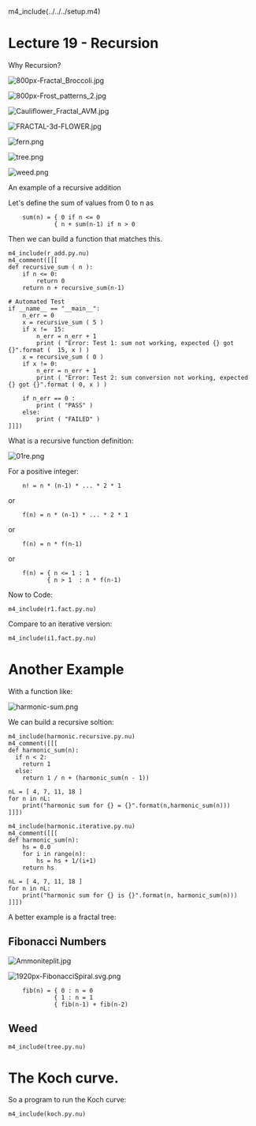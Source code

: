 
m4_include(../../../setup.m4)

# Lecture 19 - Recursion

Why Recursion?

![800px-Fractal_Broccoli.jpg](800px-Fractal_Broccoli.jpg)

![800px-Frost_patterns_2.jpg](800px-Frost_patterns_2.jpg)


![Cauliflower_Fractal_AVM.jpg](Cauliflower_Fractal_AVM.jpg)

![FRACTAL-3d-FLOWER.jpg](FRACTAL-3d-FLOWER.jpg)

![fern.png](fern.png)

![tree.png](tree.png)

![weed.png](weed.png)


<div class="pagebreak"></div>

An example of a recursive addition

Let's define the sum of values from 0 to n as

```
    sum(n) = { 0 if n <= 0
             { n + sum(n-1) if n > 0
```

Then we can build a function that matches this.

```
m4_include(r_add.py.nu)
m4_comment([[[
def recursive_sum ( n ):
    if n <= 0:
        return 0
    return n + recursive_sum(n-1)

# Automated Test
if __name__ == "__main__":
    n_err = 0
    x = recursive_sum ( 5 )
    if x !=  15:
        n_err = n_err + 1
        print ( "Error: Test 1: sum not working, expected {} got {}".format (  15, x ) )
    x = recursive_sum ( 0 )
    if x != 0:
        n_err = n_err + 1
        print ( "Error: Test 2: sum conversion not working, expected {} got {}".format ( 0, x ) )

    if n_err == 0 :
        print ( "PASS" )
    else:
        print ( "FAILED" )
]]])
```


What is a recursive function definition:

![01re.png](01re.png)

For a positive integer:

```
    n! = n * (n-1) * ... * 2 * 1
```

or

```
    f(n) = n * (n-1) * ... * 2 * 1
```

or

```
    f(n) = n * f(n-1)
```

or

```
    f(n) = { n <= 1 : 1
           { n > 1  : n * f(n-1)
```

Now to Code:

```
m4_include(r1.fact.py.nu)
```

Compare to an iterative version:


```
m4_include(i1.fact.py.nu)
```


# Another  Example 

With a function like:

![harmonic-sum.png](harmonic-sum.png)

We can build a recursive soltion:

```
m4_include(harmonic.recursive.py.nu)
m4_comment([[[
def harmonic_sum(n):
  if n < 2:
    return 1
  else:
    return 1 / n + (harmonic_sum(n - 1))
    
nL = [ 4, 7, 11, 18 ]
for n in nL:
    print("harmonic sum for {} = {}".format(n,harmonic_sum(n)))
]]])
```

```
m4_include(harmonic.iterative.py.nu)
m4_comment([[[
def harmonic_sum(n):
    hs = 0.0
    for i in range(n):
        hs = hs + 1/(i+1)
    return hs
 
nL = [ 4, 7, 11, 18 ]
for n in nL:
    print("harmonic sum for {} is {}".format(n, harmonic_sum(n)))
]]])
```













A better example is a fractal tree:


## Fibonacci Numbers

![Ammoniteplit.jpg](Ammoniteplit.jpg)

![1920px-FibonacciSpiral.svg.png](1920px-FibonacciSpiral.svg.png)

```
    fib(n) = { 0 : n = 0
             { 1 : n = 1
             { fib(n-1) + fib(n-2)
```


<div class="pagebreak"></div>

## Weed



```
m4_include(tree.py.nu)
```

<div class="pagebreak"></div>

# The Koch curve.

So a program to run the Koch curve:

```
m4_include(koch.py.nu)
```
